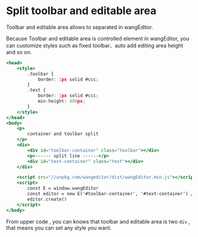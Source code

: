 # Split toolbar and editable area

Toolbar and editable area allows to separated in wangEditor.

Because Toolbar and editable area is controlled element in wangEditor, you can customize styles such as fixed toolbar、auto add editing area height and so on.

```jsx
<head>
    <style>
        .toolbar {
            border: 1px solid #ccc;
        }
        .text {
            border: 1px solid #ccc;
            min-height: 400px;
        }
    </style>
</head>
<body>
    <p>
        container and toolbar split
    </p>
    <div>
        <div id="toolbar-container" class="toolbar"></div>
        <p>------ split line ------</p>
        <div id="text-container" class="text"></div>
    </div>

    <script src="//unpkg.com/wangeditor/dist/wangEditor.min.js"></script>
    <script>
        const E = window.wangEditor
        const editor = new E('#toolbar-container', '#text-container') // transfer two element
        editor.create()
    </script>
</body>
```
From upper code , you can knows that toolbar and editable area is two `div` , that means you can set any style you want.